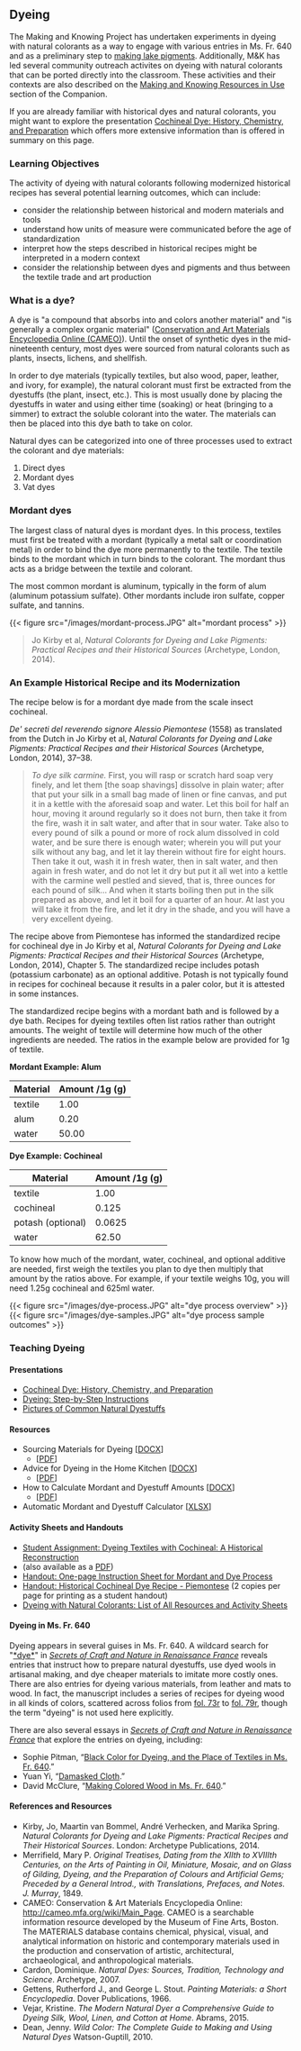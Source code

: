 ## Dyeing

The Making and Knowing Project has undertaken experiments in dyeing with natural colorants as a way to engage with various entries in Ms. Fr. 640 and as a preliminary step to [making lake pigments](/resources/activity-sheets/activitysheet_lake-pigments/). Additionally, M&K has led several community outreach activites on dyeing with natural colorants that can be ported directly into the classroom. These activities and their contexts are also described on the [Making and Knowing Resources in Use](/resources/case-studies/) section of the Companion.

If you are already familiar with historical dyes and natural colorants, you might want to explore the presentation [Cochineal Dye: History, Chemistry, and Preparation](/documents/pdf/2023_dyes_cochineal-history-chem-prep.pdf) which offers more extensive information than is offered in summary on this page.


### Learning Objectives
The activity of dyeing with natural colorants following modernized historical recipes has several potential learning outcomes, which can include:

- consider the relationship between historical and modern materials and tools
- understand how units of measure were communicated before the age of standardization
- interpret how the steps described in historical recipes might be interpreted in a modern context
- consider the relationship between dyes and pigments and thus between the textile trade and art production


### What is a dye?

A dye is "a compound that absorbs into and colors another material" and "is generally a complex organic material" ([Conservation and Art Materials Encyclopedia Online (CAMEO)](http://cameo.mfa.org/wiki/Dye)). Until the onset of synthetic dyes in the mid-nineteenth century, most dyes were sourced from natural colorants such as plants, insects, lichens, and shellfish. 

In order to dye materials (typically textiles, but also wood, paper, leather, and ivory, for example), the natural colorant must first be extracted from the dyestuffs (the plant, insect, etc.). This is most usually done by placing the dyestuffs in water and using either time (soaking) or heat (bringing to a simmer) to extract the soluble colorant into the water. The materials can then be placed into this dye bath to take on color.

Natural dyes can be categorized into one of three processes used to extract the colorant and dye materials: 
1. Direct dyes
2. Mordant dyes
3. Vat dyes


### Mordant dyes
The largest class of natural dyes is mordant dyes. In this process, textiles must first be treated with a mordant (typically a metal salt or coordination metal) in order to bind the dye more permanently to the textile. The textile binds to the mordant which in turn binds to the colorant. The mordant thus acts as a bridge between the textile and colorant.

The most common mordant is aluminum, typically in the form of alum (aluminum potassium sulfate). Other mordants include iron sulfate, copper sulfate, and tannins.

{{< figure src="/images/mordant-process.JPG" alt="mordant process" >}}

> Jo Kirby et al, _Natural Colorants for Dyeing and Lake Pigments: Practical Recipes and their Historical Sources_ (Archetype, London, 2014).


### An Example Historical Recipe and its Modernization

The recipe below is for a mordant dye made from the scale insect cochineal. 

_De' secreti del reverendo signore Alessio Piemontese_ (1558) as translated from the Dutch in Jo Kirby et al, _Natural Colorants for Dyeing and Lake Pigments: Practical Recipes and their Historical Sources_ (Archetype, London, 2014), 37–38.

> _To dye silk carmine._ First, you will rasp or scratch hard soap very finely, and let them [the soap shavings] dissolve in plain water; after that put your silk in a small bag made of linen or fine canvas, and put it in a kettle with the aforesaid soap and water. Let this boil for half an hour, moving it around regularly so it does not burn, then take it from the fire, wash it in salt water, and after that in sour water. Take also to every pound of silk a pound or more of rock alum dissolved in cold water, and be sure there is enough water; wherein you will put your silk without any bag, and let it lay therein without fire for eight hours. Then take it out, wash it in fresh water, then in salt water, and then again in fresh water, and do not let it dry but put it all wet into a kettle with the carmine well pestled and sieved, that is, three ounces for each pound of silk… And when it starts boiling then put in the silk prepared as above, and let it boil for a quarter of an hour. At last you will take it from the fire, and let it dry in the shade, and you will have a very excellent dyeing.

The recipe above from Piemontese has informed the standardized recipe for cochineal dye in Jo Kirby et al, _Natural Colorants for Dyeing and Lake Pigments: Practical Recipes and their Historical Sources_ (Archetype, London, 2014),  Chapter 5. The standardized recipe includes potash (potassium carbonate) as an optional additive. Potash is not typically found in recipes for cochineal because it results in a paler color, but it is attested in some instances.

The standardized recipe begins with a mordant bath and is followed by a dye bath. Recipes for dyeing textiles often list ratios rather than outright amounts. The weight of textile will determine how much of the other ingredients are needed. The ratios in the example below are provided for 1g of textile. 

**Mordant Example: Alum**

| Material | Amount /1g (g) |
| -------- | -------------- |
|  textile |      1.00      |
|   alum   |      0.20      |
|   water  |      50.00     |


**Dye Example: Cochineal**

|      Material     | Amount /1g (g) |
| ----------------- | -------------- |
|      textile      |      1.00      |
|     cochineal     |      0.125     |
| potash (optional) |     0.0625     |
|       water       |      62.50     |


To know how much of the mordant, water, cochineal, and optional additive are needed, first weigh the textiles you plan to dye then multiply that amount by the ratios above. For example, if your textile weighs 10g, you will need 1.25g cochineal and 625ml water.

{{< figure src="/images/dye-process.JPG" alt="dye process overview" >}}
{{< figure src="/images/dye-samples.JPG" alt="dye process sample outcomes" >}}


### Teaching Dyeing
#### Presentations
- [Cochineal Dye: History, Chemistry, and Preparation](/documents/pdf/2023_dyes_cochineal-history-chem-prep.pdf)
- [Dyeing: Step-by-Step Instructions](/documents/pdf/rosenkranz_2018_dyes_cochineal-step-by-step.pdf)
- [Pictures of Common Natural Dyestuffs](/documents/pdf/2023_dyes-pigments_samples.pdf)


#### Resources
- Sourcing Materials for Dyeing [[DOCX](/documents/docx/activitysheet_dye-material-sourcing.docx)] 
     - [[PDF](/documents/pdf/activitysheet_dye-material-sourcing.pdf)]
- Advice for Dyeing in the Home Kitchen [[DOCX](/documents/docx/activitysheet_dye-kitchen-dyeing.docx)] 
     - [[PDF](/documents/pdf/activitysheet_dye-kitchen-dyeing.pdf)]
- How to Calculate Mordant and Dyestuff Amounts [[DOCX](/documents/docx/activitysheet_mordants-dyes-recipes-calculator.docx)] 
     - [[PDF](/documents/pdf/activitysheet_mordants-dyes-recipes-calculator.pdf)]
- Automatic Mordant and Dyestuff Calculator [[XLSX](/documents/activity-sheets/activitysheet_mordants-dyes-recipes-automatic-calculator.xlsx)] 


#### Activity Sheets and Handouts
- [Student Assignment: Dyeing Textiles with Cochineal: A Historical Reconstruction](/resources/activity-sheets/dyes-cochineal_assignment/) 
- (also available as a [PDF](/documents/pdf/dyes-cochineal_assignment_downloadable_2023.pdf))
- [Handout: One-page Instruction Sheet for Mordant and Dye Process](/documents/pdf/sp23_handout_dyeing-textiles_general-process.pdf)
- [Handout: Historical Cochineal Dye Recipe - Piemontese](/documents/pdf/sp23_printout_recipe-example-piemontese.pdf) (2 copies per page for printing as a student handout)
- [Dyeing with Natural Colorants: List of All Resources and Activity Sheets](/resources/activity-sheets/dyes-assignment/)


#### Dyeing in Ms. Fr. 640
Dyeing appears in several guises in Ms. Fr. 640. A wildcard search for "[\*dye\*](https://edition640.makingandknowing.org/#/search?q=*dye*)" in [_Secrets of Craft and Nature in Renaissance France_](https://edition640.makingandknowing.org/#/) reveals entries that instruct how to prepare natural dyestuffs, use dyed wools in artisanal making, and dye cheaper materials to imitate more costly ones. There are also entries for dyeing various materials, from leather and mats to wood. In fact, the manuscript includes a series of recipes for dyeing wood in all kinds of colors, scattered across folios from [fol. 73r](https://edition640.makingandknowing.org/#/folios/73r/f/73r/tl) to [fol. 79r](https://edition640.makingandknowing.org/#/folios/79r/f/79r/tl), though the term "dyeing" is not used here explicitly.

There are also several essays in [_Secrets of Craft and Nature in Renaissance France_](https://edition640.makingandknowing.org/#/) that explore the entries on dyeing, including:
- Sophie Pitman, “[Black Color for Dyeing, and the Place of Textiles in Ms. Fr. 640](https://edition640.makingandknowing.org/#/essays/ann_036_sp_16).”
- Yuan Yi, “[Damasked Cloth](https://edition640.makingandknowing.org/#/essays/ann_031_fa_15).”
- David McClure, “[Making Colored Wood in Ms. Fr. 640](https://edition640.makingandknowing.org/#/essays/ann_515_ad_20).”


#### References and Resources
- Kirby, Jo, Maartin van Bommel, André Verhecken, and Marika Spring. *Natural Colorants for Dyeing and Lake Pigments: Practical Recipes and Their Historical Sources*. London: Archetype Publications, 2014.
- Merrifield, Mary P. *Original Treatises, Dating from the XIIth to XVIIIth Centuries, on the Arts of Painting in Oil, Miniature, Mosaic, and on Glass of Gilding, Dyeing, and the Preparation of Colours and Artificial Gems; Preceded by a General Introd., with Translations, Prefaces, and Notes. J. Murray*, 1849.
- CAMEO: Conservation & Art Materials Encyclopedia Online: <http://cameo.mfa.org/wiki/Main_Page>. CAMEO is a searchable information resource developed by the Museum of Fine Arts, Boston. The MATERIALS database contains chemical, physical, visual, and analytical information on historic and contemporary materials used in the production and conservation of artistic, architectural, archaeological, and anthropological materials.
- Cardon, Dominique. *Natural Dyes: Sources, Tradition, Technology and Science*. Archetype, 2007.
- Gettens, Rutherford J., and George L. Stout. *Painting Materials: a Short Encyclopedia*. Dover Publications, 1966.
- Vejar, Kristine. *The Modern Natural Dyer a Comprehensive Guide to Dyeing Silk, Wool, Linen, and Cotton at Home*. Abrams, 2015.
- Dean, Jenny. *Wild Color: The Complete Guide to Making and Using Natural Dyes* Watson-Guptill, 2010.
